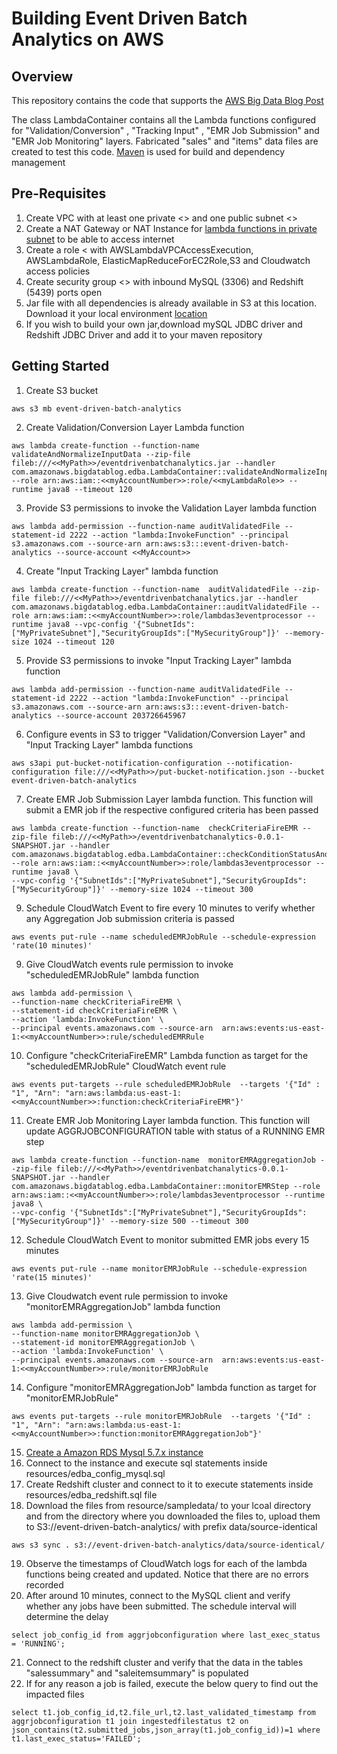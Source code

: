 # Building Event Driven Batch Analytics on AWS

## Overview

This repository contains the code that supports the [AWS Big Data Blog Post](https://blogs.aws.amazon.com/bigdata/)

The class LambdaContainer contains all the Lambda functions configured for "Validation/Conversion" , "Tracking Input" ,  "EMR Job Submission" and "EMR Job Monitoring" layers. Fabricated "sales" and "items" data files are created to test this code. [Maven](https://maven.apache.org/) is used for build and dependency management

## Pre-Requisites
1. Create VPC with at least one private <<MyPrivateSubnet>> and one public subnet <<MyPublicSubnet>>
2. Create a NAT Gateway or NAT Instance for [lambda functions in private subnet](https://aws.amazon.com/blogs/aws/new-access-resources-in-a-vpc-from-your-lambda-functions/) to be able to access internet
3. Create a role <<myLambdaRole> with AWSLambdaVPCAccessExecution, AWSLambdaRole, ElasticMapReduceForEC2Role,S3 and Cloudwatch access policies
4. Create security group <<MySecurityGroup>> with inbound MySQL (3306) and Redshift (5439) ports open
5. Jar file with all dependencies is already available in S3 at this location. Download it your local environment [location](s3://event-driven-batch-analytics/code/eventdrivenbatchanalytics.jar)
6. If you wish to build your own jar,download mySQL JDBC driver and Redshift JDBC Driver and add it to your maven repository

## Getting Started

1. Create S3 bucket
  ```
  aws s3 mb event-driven-batch-analytics
  ```
2. Create Validation/Conversion Layer Lambda function
```
aws lambda create-function --function-name validateAndNormalizeInputData --zip-file fileb:///<<MyPath>>/eventdrivenbatchanalytics.jar --handler com.amazonaws.bigdatablog.edba.LambdaContainer::validateAndNormalizeInputData --role arn:aws:iam::<<myAccountNumber>>:role/<<myLambdaRole>> --runtime java8 --timeout 120
```
3. Provide S3 permissions to invoke the Validation Layer lambda function

```
aws lambda add-permission --function-name auditValidatedFile --statement-id 2222 --action "lambda:InvokeFunction" --principal s3.amazonaws.com --source-arn arn:aws:s3:::event-driven-batch-analytics --source-account <<MyAccount>>
```
4. Create "Input Tracking Layer" lambda function

```
aws lambda create-function --function-name  auditValidatedFile --zip-file fileb:///<<MyPath>>/eventdrivenbatchanalytics.jar --handler com.amazonaws.bigdatablog.edba.LambdaContainer::auditValidatedFile --role arn:aws:iam::<<myAccountNumber>>:role/lambdas3eventprocessor --runtime java8 --vpc-config '{"SubnetIds":["MyPrivateSubnet"],"SecurityGroupIds":["MySecurityGroup"]}' --memory-size 1024 --timeout 120
```
5. Provide S3 permissions to invoke "Input Tracking Layer" lambda function
```
aws lambda add-permission --function-name auditValidatedFile --statement-id 2222 --action "lambda:InvokeFunction" --principal s3.amazonaws.com --source-arn arn:aws:s3:::event-driven-batch-analytics --source-account 203726645967
```
6. Configure events in S3 to trigger "Validation/Conversion Layer" and "Input Tracking Layer" lambda functions
```
aws s3api put-bucket-notification-configuration --notification-configuration file:///<<MyPath>>/put-bucket-notification.json --bucket event-driven-batch-analytics
```
7. Create EMR Job Submission Layer lambda function. This function will submit a EMR job if the respective configured  criteria has been passed  
```
aws lambda create-function --function-name  checkCriteriaFireEMR --zip-file fileb:///<<MyPath>>/eventdrivenbatchanalytics-0.0.1-SNAPSHOT.jar --handler com.amazonaws.bigdatablog.edba.LambdaContainer::checkConditionStatusAndFireEMRStep --role arn:aws:iam::<<myAccountNumber>>:role/lambdas3eventprocessor --runtime java8 \
--vpc-config '{"SubnetIds":["MyPrivateSubnet"],"SecurityGroupIds":["MySecurityGroup"]}' --memory-size 1024 --timeout 300
```
9. Schedule CloudWatch Event to fire every 10 minutes to verify whether any Aggregation Job submission criteria is passed
```
aws events put-rule --name scheduledEMRJobRule --schedule-expression 'rate(10 minutes)'
```
9. Give CloudWatch events rule permission to invoke "scheduledEMRJobRule" lambda function
```
aws lambda add-permission \
--function-name checkCriteriaFireEMR \
--statement-id checkCriteriaFireEMR \
--action 'lambda:InvokeFunction' \
--principal events.amazonaws.com --source-arn  arn:aws:events:us-east-1:<<myAccountNumber>>:rule/scheduledEMRRule
```
10. Configure "checkCriteriaFireEMR" Lambda function as target for the "scheduledEMRJobRule" CloudWatch event rule
```
aws events put-targets --rule scheduledEMRJobRule  --targets '{"Id" : "1", "Arn": "arn:aws:lambda:us-east-1:<<myAccountNumber>>:function:checkCriteriaFireEMR"}'
```
11. Create EMR Job Monitoring Layer lambda function. This function will update AGGRJOBCONFIGURATION table with status of a RUNNING EMR step
```
aws lambda create-function --function-name  monitorEMRAggregationJob --zip-file fileb:///<<MyPath>>/eventdrivenbatchanalytics-0.0.1-SNAPSHOT.jar --handler com.amazonaws.bigdatablog.edba.LambdaContainer::monitorEMRStep --role arn:aws:iam::<<myAccountNumber>>:role/lambdas3eventprocessor --runtime java8 \
--vpc-config '{"SubnetIds":["MyPrivateSubnet"],"SecurityGroupIds":["MySecurityGroup"]}' --memory-size 500 --timeout 300
```
12. Schedule CloudWatch Event to monitor submitted EMR jobs  every 15 minutes
```
aws events put-rule --name monitorEMRJobRule --schedule-expression 'rate(15 minutes)'
```
13. Give Cloudwatch event rule permission to invoke "monitorEMRAggregationJob" lambda function
```
aws lambda add-permission \
--function-name monitorEMRAggregationJob \
--statement-id monitorEMRAggregationJob \
--action 'lambda:InvokeFunction' \
--principal events.amazonaws.com --source-arn  arn:aws:events:us-east-1:<<myAccountNumber>>:rule/monitorEMRJobRule
```
14. Configure "monitorEMRAggregationJob" lambda function as target for "monitorEMRJobRule"
```
aws events put-targets --rule monitorEMRJobRule  --targets '{"Id" : "1", "Arn": "arn:aws:lambda:us-east-1:<<myAccountNumber>>:function:monitorEMRAggregationJob"}'
```
15. [Create a Amazon RDS Mysql 5.7.x instance](http://docs.aws.amazon.com/AmazonRDS/latest/UserGuide/CHAP_GettingStarted.CreatingConnecting.MySQL.html)
16. Connect to the instance and execute sql statements inside resources/edba_config_mysql.sql
17. Create Redshift cluster and connect to it to execute statements inside resources/edba_redshift.sql file
18. Download the files from resource/sampledata/ to your lcoal directory and from the directory where you downloaded the files to, upload them to S3://event-driven-batch-analytics/ with prefix data/source-identical
```
aws s3 sync . s3://event-driven-batch-analytics/data/source-identical/
```
19. Observe the timestamps of CloudWatch logs for each of the lambda functions being created and updated. Notice that there are no errors recorded
20. After around 10 minutes, connect to the MySQL client and verify whether any jobs have been submitted. The schedule interval will determine the delay
```
select job_config_id from aggrjobconfiguration where last_exec_status = 'RUNNING';
```
21. Connect to the redshift cluster and verify that the data in the tables "salessummary" and "saleitemsummary" is populated
22. If for any reason a job is failed, execute the below query to find out the impacted files
```
select t1.job_config_id,t2.file_url,t2.last_validated_timestamp from aggrjobconfiguration t1 join ingestedfilestatus t2 on json_contains(t2.submitted_jobs,json_array(t1.job_config_id))=1 where t1.last_exec_status='FAILED';
```
